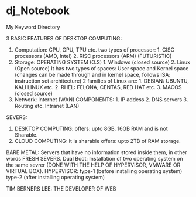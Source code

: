 # dj_Notebook
My Keyword Directory

3 BASIC FEATURES OF DESKTOP COMPUTING:
1. Computation: CPU, GPU, TPU etc.
                two types of processor:
                 1. CISC processors (AMD, Intel)
                 2. RISC processors (ARM) (FUTURISTIC)
2. Storage: OPERATING SYSTEM (O.S)
                 1. Windows (closed source)
                 2. Linux   (Open source)
                    It has two types of spaces: User space and Kernel space (changes can be made through and in kernel space, follows ISA: instruction set architecture)
                             2 families of Linux are:
                                       1. DEBIAN: UBUNTU, KALI LINUX etc.
                                       2. RHEL: FELONA, CENTAS, RED HAT etc.
                 3. MACOS   (closed source)
3. Network: Internet (WAN)
                     COMPONENTS:
                     1. IP addess
                     2. DNS servers
                     3. Routing etc.
            Intranet (LAN)


SEVERS:
1. DESKTOP COMPUTING:
              offers: upto 8GB, 16GB RAM and is not Sharable.
3. CLOUD COMPUTING: It is sharable
              offers: upto 2TB of RAM storage.

BARE METAL: Servers that have no information stored inside them, in other words FRESH SEVERS.
Dual Boot: Installation of two operating system on the same sevrer (DONE WITH THE HELP OF HYPERVISOR, VMWARE OR VIRTUAL BOX).
HYPERVISOR: type-1 (before installing operating system)
            type-2 (after installing operating system)


TIM BERNERS LEE: THE DEVELOPER OF WEB

